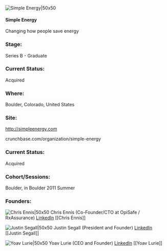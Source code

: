 

![Simple Energy|50x50](https://apimg.techstars.com/connect/images/image_files/52e1/bc68/fc0a/52ae/7f00/0002/original/Plug-green.jpg)

#### Simple Energy
Changing how people save energy

### Stage: 
Series B - Graduate 

### Current Status: 
Acquired

### Where:
Boulder, Colorado, United States

### Site:
http://simpleenergy.com



crunchbase.com/organization/simple-energy

### Current Status: 
Acquired

### Cohort/Sessions: 
Boulder, in Boulder 2011 Summer

### Founders: 

![Chris Ennis|50x50](https://s3.amazonaws.com/photos.angel.co/users/129911-medium_jpg?1337486699) Chris Ennis (Co-Founder/CTO at OpiSafe / RxAssurance) [LinkedIn](https://linkedin.com/in/chrisennis) [[Chris Ennis]]

![Justin Segall|50x50](http://apimg.techstars.com/sf/contacts/headshot/Headshot_d955652c31981e93eec138cf8.jpeg) Justin Segall (President and Founder) [LinkedIn](https://linkedin.com/in/justinsegall) [[Justin Segall]]

![Yoav Lurie|50x50](https://apimg.techstars.com/connect/images/image_files/59833747c9aec767fd000030/original/yoav1.png) Yoav Lurie (CEO and Founder) [LinkedIn](https://linkedin.com/in/yoavlurie) [[Yoav Lurie]]


